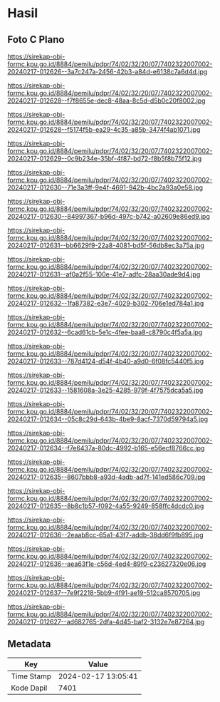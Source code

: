 # Hasil

## Foto C Plano

https://sirekap-obj-formc.kpu.go.id/8884/pemilu/pdpr/74/02/32/20/07/7402322007002-20240217-012626--3a7c247a-2456-42b3-a84d-e6138c7a6d4d.jpg

https://sirekap-obj-formc.kpu.go.id/8884/pemilu/pdpr/74/02/32/20/07/7402322007002-20240217-012628--f7f8655e-dec8-48aa-8c5d-d5b0c20f8002.jpg

https://sirekap-obj-formc.kpu.go.id/8884/pemilu/pdpr/74/02/32/20/07/7402322007002-20240217-012628--f5174f5b-ea29-4c35-a85b-3474f4ab1071.jpg

https://sirekap-obj-formc.kpu.go.id/8884/pemilu/pdpr/74/02/32/20/07/7402322007002-20240217-012629--0c9b234e-35bf-4f87-bd72-f8b5f8b75f12.jpg

https://sirekap-obj-formc.kpu.go.id/8884/pemilu/pdpr/74/02/32/20/07/7402322007002-20240217-012630--71e3a3ff-9e4f-4691-942b-4bc2a93a0e58.jpg

https://sirekap-obj-formc.kpu.go.id/8884/pemilu/pdpr/74/02/32/20/07/7402322007002-20240217-012630--84997367-b96d-497c-b742-a02609e86ed9.jpg

https://sirekap-obj-formc.kpu.go.id/8884/pemilu/pdpr/74/02/32/20/07/7402322007002-20240217-012631--bb6629f9-22a8-4081-bd5f-56db8ec3a75a.jpg

https://sirekap-obj-formc.kpu.go.id/8884/pemilu/pdpr/74/02/32/20/07/7402322007002-20240217-012631--af0a2f55-100e-41e7-adfc-28aa30ade9d4.jpg

https://sirekap-obj-formc.kpu.go.id/8884/pemilu/pdpr/74/02/32/20/07/7402322007002-20240217-012632--1fa87382-e3e7-4029-b302-706e1ed784a1.jpg

https://sirekap-obj-formc.kpu.go.id/8884/pemilu/pdpr/74/02/32/20/07/7402322007002-20240217-012632--6cad61cb-5e1c-4fee-baa8-c8790c4f5a5a.jpg

https://sirekap-obj-formc.kpu.go.id/8884/pemilu/pdpr/74/02/32/20/07/7402322007002-20240217-012633--787d4124-d54f-4b40-a9d0-6f08fc5440f5.jpg

https://sirekap-obj-formc.kpu.go.id/8884/pemilu/pdpr/74/02/32/20/07/7402322007002-20240217-012633--1581608a-3e25-4285-979f-4f7575dca5a5.jpg

https://sirekap-obj-formc.kpu.go.id/8884/pemilu/pdpr/74/02/32/20/07/7402322007002-20240217-012634--05c8c29d-643b-4be9-8acf-7370d59794a5.jpg

https://sirekap-obj-formc.kpu.go.id/8884/pemilu/pdpr/74/02/32/20/07/7402322007002-20240217-012634--f7e6437a-80dc-4992-b165-e56ecf8766cc.jpg

https://sirekap-obj-formc.kpu.go.id/8884/pemilu/pdpr/74/02/32/20/07/7402322007002-20240217-012635--8607bbb8-a93d-4adb-ad7f-141ed586c709.jpg

https://sirekap-obj-formc.kpu.go.id/8884/pemilu/pdpr/74/02/32/20/07/7402322007002-20240217-012635--8b8c1b57-f092-4a55-9249-858ffc4dcdc0.jpg

https://sirekap-obj-formc.kpu.go.id/8884/pemilu/pdpr/74/02/32/20/07/7402322007002-20240217-012636--2eaab8cc-65a1-43f7-addb-38dd6f9fb895.jpg

https://sirekap-obj-formc.kpu.go.id/8884/pemilu/pdpr/74/02/32/20/07/7402322007002-20240217-012636--aea63f1e-c56d-4ed4-89f0-c23627320e06.jpg

https://sirekap-obj-formc.kpu.go.id/8884/pemilu/pdpr/74/02/32/20/07/7402322007002-20240217-012637--7e9f2218-5bb9-4f91-ae19-512ca8570705.jpg

https://sirekap-obj-formc.kpu.go.id/8884/pemilu/pdpr/74/02/32/20/07/7402322007002-20240217-012627--ad682765-2dfa-4d45-baf2-3132e7e87264.jpg


## Metadata

| Key        | Value               |
| ---------- | ------------------- |
| Time Stamp | 2024-02-17 13:05:41 |
| Kode Dapil | 7401                |



